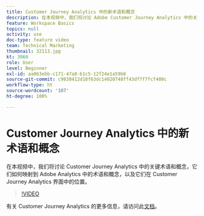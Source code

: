 ```yaml
---
title: Customer Journey Analytics 中的新术语和概念
description: 在本视频中，我们将讨论 Adobe Customer Journey Analytics 中的关键术语和概念，它们如何映射到 Adobe Analytics 中的术语和概念，以及它们在 Customer Journey Analytics 界面中的位置。
feature: Workspace Basics
topics: null
activity: use
doc-type: feature video
team: Technical Marketing
thumbnail: 32113.jpg
kt: 3960
role: User
level: Beginner
exl-id: aa063ebb-c171-47a8-b1c5-12f24e1a59b8
source-git-commit: c9830412d18f63dc14020748ff43df7f7fcf408c
workflow-type: ht
source-wordcount: '107'
ht-degree: 100%

---
```


# Customer Journey Analytics 中的新术语和概念

在本视频中，我们将讨论 Customer Journey Analytics 中的关键术语和概念，它们如何映射到 Adobe Analytics 中的术语和概念，以及它们在 Customer Journey Analytics 界面中的位置。

>[!VIDEO](https://video.tv.adobe.com/v/32113/?quality=12&learn=on)

有关 Customer Journey Analytics 的更多信息，请访问此[文档](https://experienceleague.adobe.com/docs/analytics-platform/using/cja-landing.html)。
